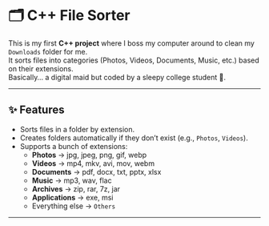 # 🗂️ C++ File Sorter

This is my first **C++ project** where I boss my computer around to clean my `Downloads` folder for me.  
It sorts files into categories (Photos, Videos, Documents, Music, etc.) based on their extensions.  
Basically… a digital maid but coded by a sleepy college student 🦝.

---

## ✨ Features
- Sorts files in a folder by extension.
- Creates folders automatically if they don’t exist (e.g., `Photos`, `Videos`).
- Supports a bunch of extensions:  
  - **Photos** → jpg, jpeg, png, gif, webp  
  - **Videos** → mp4, mkv, avi, mov, webm  
  - **Documents** → pdf, docx, txt, pptx, xlsx  
  - **Music** → mp3, wav, flac  
  - **Archives** → zip, rar, 7z, jar  
  - **Applications** → exe, msi  
  - Everything else → `Others`

---


